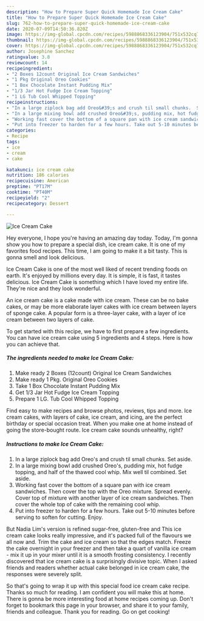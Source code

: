 ```yaml
---
description: "How to Prepare Super Quick Homemade Ice Cream Cake"
title: "How to Prepare Super Quick Homemade Ice Cream Cake"
slug: 762-how-to-prepare-super-quick-homemade-ice-cream-cake
date: 2020-07-09T14:50:36.820Z
image: https://img-global.cpcdn.com/recipes/5988868336123904/751x532cq70/ice-cream-cake-recipe-main-photo.jpg
thumbnail: https://img-global.cpcdn.com/recipes/5988868336123904/751x532cq70/ice-cream-cake-recipe-main-photo.jpg
cover: https://img-global.cpcdn.com/recipes/5988868336123904/751x532cq70/ice-cream-cake-recipe-main-photo.jpg
author: Josephine Sanchez
ratingvalue: 3.8
reviewcount: 14
recipeingredient:
- "2 Boxes 12count Original Ice Cream Sandwiches"
- "1 Pkg Original Oreo Cookies"
- "1 Box Chocolate Instant Pudding Mix"
- "1/3 Jar Hot Fudge Ice Cream Topping"
- "1 LG Tub Cool Whipped Topping"
recipeinstructions:
- "In a large ziplock bag add Oreo&#39;s and crush til small chunks.  Set aside."
- "In a large mixing bowl add crushed Oreo&#39;s, pudding mix, hot fudge topping, and half of the thawed cool whip. Mix well til combined.  Set aside."
- "Working fast cover the bottom of a square pan with ice cream sandwiches. Then cover the top with the Oreo mixture. Spread evenly. Cover top of mixture with another layer of ice cream sandwiches. Then cover the whole top of cake with the remaining cool whip."
- "Put into freezer to harden for a few hours. Take out 5-10 minutes before serving to soften for cutting. Enjoy."
categories:
- Recipe
tags:
- ice
- cream
- cake

katakunci: ice cream cake 
nutrition: 186 calories
recipecuisine: American
preptime: "PT17M"
cooktime: "PT40M"
recipeyield: "2"
recipecategory: Dessert

---
```



![Ice Cream Cake](https://img-global.cpcdn.com/recipes/5988868336123904/751x532cq70/ice-cream-cake-recipe-main-photo.jpg)

Hey everyone, I hope you're having an amazing day today. Today, I'm gonna show you how to prepare a special dish, ice cream cake. It is one of my favorites food recipes. This time, I am going to make it a bit tasty. This is gonna smell and look delicious.

Ice Cream Cake is one of the most well liked of recent trending foods on earth. It's enjoyed by millions every day. It is simple, it is fast, it tastes delicious. Ice Cream Cake is something which I have loved my entire life. They're nice and they look wonderful.

An ice cream cake is a cake made with ice cream. These can be no bake cakes, or may be more elaborate layer cakes with ice cream between layers of sponge cake. A popular form is a three-layer cake, with a layer of ice cream between two layers of cake.


To get started with this recipe, we have to first prepare a few ingredients. You can have ice cream cake using 5 ingredients and 4 steps. Here is how you can achieve that.

<!--inarticleads1-->

##### The ingredients needed to make Ice Cream Cake:

1. Make ready 2 Boxes (12count) Original Ice Cream Sandwiches
1. Make ready 1 Pkg. Original Oreo Cookies
1. Take 1 Box Chocolate Instant Pudding Mix
1. Get 1/3 Jar Hot Fudge Ice Cream Topping
1. Prepare 1 LG. Tub Cool Whipped Topping


Find easy to make recipes and browse photos, reviews, tips and more. Ice cream cakes, with layers of cake, ice cream, and icing, are the perfect birthday or special occasion treat. When you make one at home instead of going the store-bought route. Ice cream cake sounds unhealthy, right? 

<!--inarticleads2-->

##### Instructions to make Ice Cream Cake:

1. In a large ziplock bag add Oreo&#39;s and crush til small chunks.  Set aside.
1. In a large mixing bowl add crushed Oreo&#39;s, pudding mix, hot fudge topping, and half of the thawed cool whip. Mix well til combined.  Set aside.
1. Working fast cover the bottom of a square pan with ice cream sandwiches. Then cover the top with the Oreo mixture. Spread evenly. Cover top of mixture with another layer of ice cream sandwiches. Then cover the whole top of cake with the remaining cool whip.
1. Put into freezer to harden for a few hours. Take out 5-10 minutes before serving to soften for cutting. Enjoy.


But Nadia Lim&#39;s version is refined sugar-free, gluten-free and This ice cream cake looks really impressive, and it&#39;s packed full of the flavours we all now and. Trim the cake and ice cream so that the edges match. Freeze the cake overnight in your freezer and then take a quart of vanilla ice cream - mix it up in your mixer until it is a smooth frosting consistency. I recently discovered that ice cream cake is a surprisingly divisive topic. When I asked friends and readers whether actual cake belonged in ice cream cake, the responses were severely split. 

So that's going to wrap it up with this special food ice cream cake recipe. Thanks so much for reading. I am confident you will make this at home. There is gonna be more interesting food at home recipes coming up. Don't forget to bookmark this page in your browser, and share it to your family, friends and colleague. Thank you for reading. Go on get cooking!
